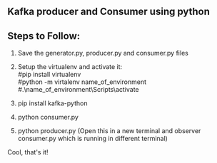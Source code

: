 ## Kafka producer and Consumer using python

## Steps to Follow:

1) Save the generator.py, producer.py and consumer.py files

2) Setup the virtualenv and activate it: </br>
#pip install virtualenv </br>
#python -m virtalenv name_of_environment </br>
#.\name_of_environment\Scripts\activate

3) pip install kafka-python

4) python consumer.py

5) python producer.py (Open this in a new terminal and observer consumer.py which is running in different terminal)


Cool, that's it!


